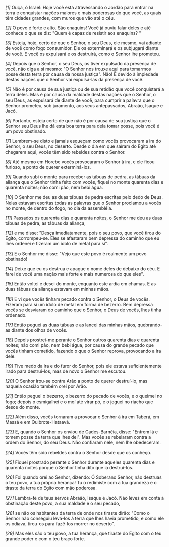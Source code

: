 *[1]* Ouça, ó Israel: Hoje você está atravessando o Jordão para entrar na terra e conquistar nações maiores e mais poderosas do que você, as quais têm cidades grandes, com muros que vão até o céu.

*[2]* O povo é forte e alto. São enaquins! Você já ouviu falar deles e até conhece o que se diz: "Quem é capaz de resistir aos enaquins? "

*[3]* Esteja, hoje, certo de que o Senhor, o seu Deus, ele mesmo, vai adiante de você como fogo consumidor. Ele os exterminará e os subjugará diante de você. E você os expulsará e os destruirá, como o Senhor lhe prometeu.

*[4]* Depois que o Senhor, o seu Deus, os tiver expulsado da presença de você, não diga a si mesmo: "O Senhor nos trouxe aqui para tomarmos posse desta terra por causa da nossa justiça". Não! É devido à impiedade destas nações que o Senhor vai expulsá-las da presença de você.

*[5]* Não é por causa de sua justiça ou de sua retidão que você conquistará a terra deles. Mas é por causa da maldade destas nações que o Senhor, o seu Deus, as expulsará de diante de você, para cumprir a palavra que o Senhor prometeu, sob juramento, aos seus antepassados, Abraão, Isaque e Jacó.

*[6]* Portanto, esteja certo de que não é por causa de sua justiça que o Senhor seu Deus lhe dá esta boa terra para dela tomar posse, pois você é um povo obstinado.

*[7]* Lembrem-se disto e jamais esqueçam como vocês provocaram a ira do Senhor, o seu Deus, no deserto. Desde o dia em que saíram do Egito até chegarem aqui, vocês têm sido rebeldes contra o Senhor.

*[8]* Até mesmo em Horebe vocês provocaram o Senhor à ira, e ele ficou furioso, a ponto de querer exterminá-los.

*[9]* Quando subi o monte para receber as tábuas de pedra, as tábuas da aliança que o Senhor tinha feito com vocês, fiquei no monte quarenta dias e quarenta noites; não comi pão, nem bebi água.

*[10]* O Senhor me deu as duas tábuas de pedra escritas pelo dedo de Deus. Nelas estavam escritas todas as palavras que o Senhor proclamou a vocês no monte, de dentro do fogo, no dia da assembléia.

*[11]* Passados os quarenta dias e quarenta noites, o Senhor me deu as duas tábuas de pedra, as tábuas da aliança,

*[12]* e me disse: "Desça imediatamente, pois o seu povo, que você tirou do Egito, corrompeu-se. Eles se afastaram bem depressa do caminho que eu lhes ordenei e fizeram um ídolo de metal para si".

*[13]* E o Senhor me disse: "Vejo que este povo é realmente um povo obstinado!

*[14]* Deixe que eu os destrua e apague o nome deles de debaixo do céu. E farei de você uma nação mais forte e mais numerosa do que eles".

*[15]* Então voltei e desci do monte, enquanto este ardia em chamas. E as duas tábuas da aliança estavam em minhas mãos.

*[16]* E vi que vocês tinham pecado contra o Senhor, o Deus de vocês. Fizeram para si um ídolo de metal em forma de bezerro. Bem depressa vocês se desviaram do caminho que o Senhor, o Deus de vocês, lhes tinha ordenado.

*[17]* Então peguei as duas tábuas e as lancei das minhas mãos, quebrando-as diante dos olhos de vocês.

*[18]* Depois prostrei-me perante o Senhor outros quarenta dias e quarenta noites; não comi pão, nem bebi água, por causa do grande pecado que vocês tinham cometido, fazendo o que o Senhor reprova, provocando a ira dele.

*[19]* Tive medo da ira e do furor do Senhor, pois ele estava suficientemente irado para destruí-los, mas de novo o Senhor me escutou.

*[20]* O Senhor irou-se contra Arão a ponto de querer destruí-lo, mas naquela ocasião também orei por Arão.

*[21]* Então peguei o bezerro, o bezerro do pecado de vocês, e o queimei no fogo; depois o esmigalhei e o moí até virar pó, e o joguei no riacho que desce do monte.

*[22]* Além disso, vocês tornaram a provocar o Senhor à ira em Taberá, em Massá e em Quibrote-Hataavá.

*[23]* E, quando o Senhor os enviou de Cades-Barnéia, disse: "Entrem lá e tomem posse da terra que lhes dei". Mas vocês se rebelaram contra a ordem do Senhor, do seu Deus. Não confiaram nele, nem lhe obedeceram.

*[24]* Vocês têm sido rebeldes contra o Senhor desde que os conheço.

*[25]* Fiquei prostrado perante o Senhor durante aqueles quarenta dias e quarenta noites porque o Senhor tinha dito que ia destruí-los.

*[26]* Foi quando orei ao Senhor, dizendo: Ó Soberano Senhor, não destruas o teu povo, a tua própria herança! Tu o redimiste com a tua grandeza e o tiraste da terra do Egito com mão poderosa.

*[27]* Lembra-te de teus servos Abraão, Isaque e Jacó. Não leves em conta a obstinação deste povo, a sua maldade e o seu pecado,

*[28]* se não os habitantes da terra de onde nos tiraste dirão: "Como o Senhor não conseguiu levá-los à terra que lhes havia prometido, e como ele os odiava, tirou-os para fazê-los morrer no deserto".

*[29]* Mas eles são o teu povo, a tua herança, que tiraste do Egito com o teu grande poder e com o teu braço forte.

